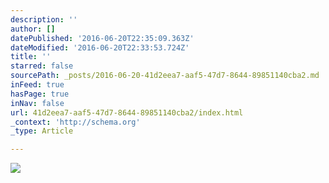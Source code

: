 ```yaml
---
description: ''
author: []
datePublished: '2016-06-20T22:35:09.363Z'
dateModified: '2016-06-20T22:33:53.724Z'
title: ''
starred: false
sourcePath: _posts/2016-06-20-41d2eea7-aaf5-47d7-8644-89851140cba2.md
inFeed: true
hasPage: true
inNav: false
url: 41d2eea7-aaf5-47d7-8644-89851140cba2/index.html
_context: 'http://schema.org'
_type: Article

---
```

![](https://the-grid-user-content.s3-us-west-2.amazonaws.com/fc309566-c483-41ae-b205-6a370c48a005.jpg)